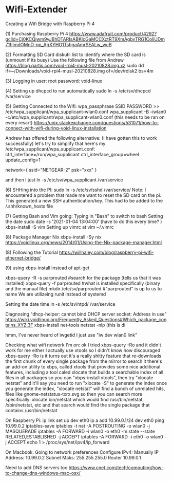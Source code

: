 # Wifi-Extender
Creating a Wifi Bridge with Raspberry Pi 4

(1) Purchasing Raspberry Pi 4
https://www.adafruit.com/product/4292?gclid=Cj0KCQjwm9yJBhDTARIsABKIcGaMCCXctRT9XmAgbyTRG1ColiUDm71fjImdOMnD-qp_AgXYHO1TshgaAmrSEALw_wcB

(2) Formatting SD Card
diskutil list to identify where the SD card is (unmount if its busy)
Use the following file from Andrew https://blog.qartis.com/void-rpi4-musl-20210828.img.xz
sudo dd if=~/Downloads/void-rpi4-musl-20210828.img of=/dev/rdisk2 bs=4m 

(3) Logging in
user: root 
password: void-linux

(4) Setting up dhcpcd to run automatically
sudo ln -s /etc/sv/dhcpcd /var/service

(5) Getting Connected to the Wifi:
wpa_passphrase SSID PASSWORD >> /etc/wpa_supplicant/wpa_supplicant-wlan0.conf
wpa_supplicant -B -iwlan0 -c/etc/wpa_supplicant/wpa_supplicant-wlan0.conf (this needs to be ran on every resart)
https://unix.stackexchange.com/questions/531071/how-to-connect-with-wifi-during-void-linux-installation

Andrew has offered the following alternative: (I have gotten this to work successfully)
let's try to simplify that
here's my /etc/wpa_supplicant/wpa_supplicant.conf:
ctrl_interface=/run/wpa_supplicant
ctrl_interface_group=wheel
update_config=1

network={
	ssid="NETGEAR-2"
	psk="xxx"
}

and then I just ln -s /etc/sv/wpa_supplicant /var/service

(6) SHHing into the PI:
sudo ln -s /etc/sv/sshd /var/service/
Note: I encountered a problem that made me want to reset the SD card on the pi. This generated a new SSH authentication/key. This had to be added to the /.shh/known_hosts file

(7) Getting Bash and Vim going:
Typing in "Bash" to switch to bash
Setting the date sudo date -s '2021-01-04 13:04:00' (have to do this every time? )
xbps-install -S vim
Setting up vimrc at vim ~/.vimrc

(8) Package Manager Nix
xbps-install -Sy nix
https://voidlinux.org/news/2014/01/Using-the-Nix-package-manager.html

(8) Following the Tutorial
https://willhaley.com/blog/raspberry-pi-wifi-ethernet-bridge/

(9) using xbps-install instead of apt-get



xbps-query -R -s parprouted  #search for the package (tells us that it was installed)
xbps-query -f parprouted #what is installed specifically (binary and the manual file)
mkdir /etc/sv/parprouted #"parprouted" is up to us to name
We are utilizeing runit instead of systemd 

Setting the date time 
ln -s /etc/sv/ntpd/ /var/service

Diagnosing "dhcp-helper: cannot bind DHCP server socket: Address in use"
https://wiki.voidlinux.org/Frequently_Asked_Questions#Which_package_contains_XYZ.3F
xbps-install net-tools
netstat -nlp (this is di

hmm, I've never heard of iwgetid
I just use "iw dev wlan0 link"

Checking what wifi network I'm on: 
ok I tried xbps-query -Ro and it didn't work for me either
I actually use xtools so I didn't know how discouraged xbps-query -Ro is
it turns out it's a really shitty feature that re-downloads the first chunk of every single package from the mirror to search it
there's an add-on utility to xbps, called xtools
that provides some nice additional features, including a tool caled xlocate that builds a searchable index of all files in all packages
so you can "xbps-install xtools",
then try "xlocate netstat" and it'll say you need to run "xlocate -S" to generate the index
once you generate the index, "xlocate netstat" will find a bunch of unrelated hits, files like gnome-netstatus-txrx.svg
so then you can search more specifically: xlocate bin/netstat
which would find /usr/bin/netstat, /sbin/netstat, etc
and that search would find the single package that contains /usr/bin/netstat

On Raspberry Pi:
ip link set up dev eth0
ip a add 10.99.0.1/24 dev eth0
ping 10.99.0.2
iptables-save
iptables -t nat -A POSTROUTING -o wlan0 -j MASQUERADE
iptables -A FORWARD -i wlan0 -o eth0 -m state --state RELATED,ESTABLISHED -j ACCEPT
iptables -A FORWARD -i eth0 -o wlan0 -j ACCEPT
echo 1 > /proc/sys/net/ipv4/ip_forward

On Macbook: 
Going to network preferences 
Configure IPv4: Manually
IP Address: 10.99.0.2
Subnet Maks: 255.255.255.0
Router 10.99.0.1

Need to add DNS servers too 
https://www.cnet.com/tech/computing/how-to-change-dns-windows-mac-osx/


